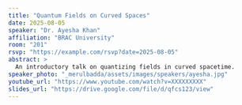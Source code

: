 ```yaml
---
title: "Quantum Fields on Curved Spaces"
date: 2025-08-05
speaker: "Dr. Ayesha Khan"
affiliation: "BRAC University"
room: "201"
rsvp: "https://example.com/rsvp?date=2025-08-05"
abstract: >
  An introductory talk on quantizing fields in curved spacetime.
speaker_photo: "_merulbadda/assets/images/speakers/ayesha.jpg"
youtube_url: "https://www.youtube.com/watch?v=XXXXXXXXX"
slides_url: "https://drive.google.com/file/d/qfcs123/view"
---
```

